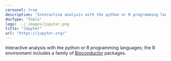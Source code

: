 ```yaml
---
carousel: true
description: "Interactive analysis with the python or R programming languages; the R environment includes a family of Bioconductor packages."
docType: "Tools"
logo: ../_images/jupyter.png
title: "Jupyter"
url: "https://jupyter.org/"
---
```

Interactive analysis with the python or R programming languages; the R environment includes a family of [Bioconductor](https://www.bioconductor.org/) packages.
